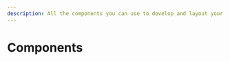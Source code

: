 ```yaml
---
description: All the components you can use to develop and layout your reports
---
```


# Components

